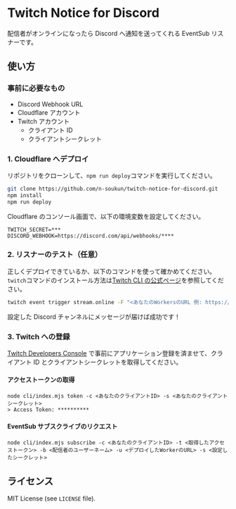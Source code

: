 # Twitch Notice for Discord

配信者がオンラインになったら Discord へ通知を送ってくれる EventSub リスナーです。

## 使い方

### 事前に必要なもの

- Discord Webhook URL
- Cloudflare アカウント
- Twitch アカウント
  - クライアント ID
  - クライアントシークレット

### 1. Cloudflare へデプロイ

リポジトリをクローンして、`npm run deploy`コマンドを実行してください。

```bash
git clone https://github.com/n-soukun/twitch-notice-for-discord.git
npm install
npm run deploy
```

Cloudflare のコンソール画面で、以下の環境変数を設定してください。

```
TWITCH_SECRET=***
DISCORD_WEBHOOK=https://discord.com/api/webhooks/****
```

### 2. リスナーのテスト（任意）

正しくデプロイできているか、以下のコマンドを使って確かめてください。`twitch`コマンドのインストール方法は[Twitch CLI の公式ページ](https://dev.twitch.tv/docs/cli/)を参照してください。

```bash
twitch event trigger stream.online -F "<あなたのWorkersのURL 例: https://**** */.workers.dev/eventsub/>" -s "<設定したTWITCH_SECRET>"
```

設定した Discord チャンネルにメッセージが届けば成功です！

### 3. Twitch への登録

[Twitch Developers Console](https://dev.twitch.tv/console) で事前にアプリケーション登録を済ませて、クライアント ID とクライアントシークレットを取得してください。

#### アクセストークンの取得

```
node cli/index.mjs token -c <あなたのクライアントID> -s <あなたのクライアントシークレット>
> Access Token: **********
```

#### EventSub サブスクライブのリクエスト

```
node cli/index.mjs subscribe -c <あなたのクライアントID> -t <取得したアクセストークン> -b <配信者のユーザーネーム> -u <デプロイしたWorkerのURL> -s <設定したシークレット>
```

## ライセンス

MIT License (see `LICENSE` file).
